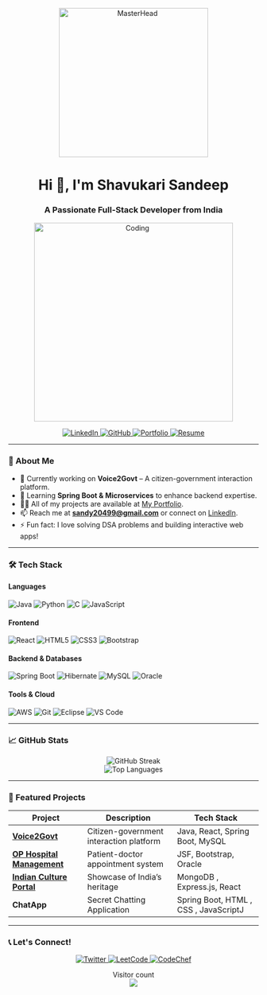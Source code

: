 <!-- MasterHead with Portfolio Link -->
<p align="center">
  <a href="https://sandeep-portfolio-six.vercel.app/" target="_blank">
    <img src="https://storage.googleapis.com/a1aa/image/zTnUQ3oGFTY6NVzNSGRMFInrGzTvhO9LvRxAoHLP7uQlZx3E.jpg" alt="MasterHead" width="300">
  </a>
</p>

<h1 align="center">Hi 👋, I'm Shavukari Sandeep</h1>
<h3 align="center">A Passionate Full-Stack Developer from India</h3>

<!-- Animated GIF with Portfolio Link -->
<p align="center">
  <a href="https://sandeep-portfolio-six.vercel.app/" target="_blank">
    <img alt="Coding" width="400" src="https://cdn.dribbble.com/users/1162077/screenshots/3848914/programmer.gif">
  </a>
</p>

<!-- Badges Section -->
<p align="center">
  <a href="https://linkedin.com/in/shavukari-sandeep" target="_blank">
    <img src="https://img.shields.io/badge/LinkedIn-0077B5?style=for-the-badge&logo=linkedin&logoColor=white" alt="LinkedIn">
  </a>
  <a href="https://github.com/sandeepshavukari" target="_blank">
    <img src="https://img.shields.io/badge/GitHub-100000?style=for-the-badge&logo=github&logoColor=white" alt="GitHub">
  </a>
  <a href="https://sandeep-portfolio-six.vercel.app/" target="_blank">
    <img src="https://img.shields.io/badge/Portfolio-FF5722?style=for-the-badge&logo=google-chrome&logoColor=white" alt="Portfolio">
  </a>
  <a href="https://1drv.ms/b/c/afa8f9abec30f20c/EXhL72f-O5tKpJcsQ8wPciABGzyO_IMo8A7W21s3r8yZGA?e=ZvPoIe" target="_blank">
    <img src="https://img.shields.io/badge/Resume-4285F4?style=for-the-badge&logo=adobe-acrobat-reader&logoColor=white" alt="Resume">
  </a>
</p>

---

### 🚀 About Me
- 🔭 Currently working on **Voice2Govt** – A citizen-government interaction platform.
- 🌱 Learning **Spring Boot & Microservices** to enhance backend expertise.
- 👨‍💻 All of my projects are available at [My Portfolio](https://sandeep-portfolio-six.vercel.app/).
- 📫 Reach me at **sandy20499@gmail.com** or connect on [LinkedIn](https://linkedin.com/in/shavukari-sandeep).
- ⚡ Fun fact: I love solving DSA problems and building interactive web apps!

---

### 🛠️ Tech Stack
#### **Languages**
![Java](https://img.shields.io/badge/Java-ED8B00?style=for-the-badge&logo=openjdk&logoColor=white)
![Python](https://img.shields.io/badge/Python-3776AB?style=for-the-badge&logo=python&logoColor=white)
![C](https://img.shields.io/badge/C-00599C?style=for-the-badge&logo=c&logoColor=white)
![JavaScript](https://img.shields.io/badge/JavaScript-F7DF1E?style=for-the-badge&logo=javascript&logoColor=black)

#### **Frontend**
![React](https://img.shields.io/badge/React-20232A?style=for-the-badge&logo=react&logoColor=61DAFB)
![HTML5](https://img.shields.io/badge/HTML5-E34F26?style=for-the-badge&logo=html5&logoColor=white)
![CSS3](https://img.shields.io/badge/CSS3-1572B6?style=for-the-badge&logo=css3&logoColor=white)
![Bootstrap](https://img.shields.io/badge/Bootstrap-563D7C?style=for-the-badge&logo=bootstrap&logoColor=white)

#### **Backend & Databases**
![Spring Boot](https://img.shields.io/badge/Spring_Boot-6DB33F?style=for-the-badge&logo=spring&logoColor=white)
![Hibernate](https://img.shields.io/badge/Hibernate-59666C?style=for-the-badge&logo=hibernate&logoColor=white)
![MySQL](https://img.shields.io/badge/MySQL-4479A1?style=for-the-badge&logo=mysql&logoColor=white)
![Oracle](https://img.shields.io/badge/Oracle-F80000?style=for-the-badge&logo=oracle&logoColor=white)

#### **Tools & Cloud**
![AWS](https://img.shields.io/badge/AWS-232F3E?style=for-the-badge&logo=amazon-aws&logoColor=white)
![Git](https://img.shields.io/badge/Git-F05032?style=for-the-badge&logo=git&logoColor=white)
![Eclipse](https://img.shields.io/badge/Eclipse-2C2255?style=for-the-badge&logo=eclipse&logoColor=white)
![VS Code](https://img.shields.io/badge/VS_Code-007ACC?style=for-the-badge&logo=visual-studio-code&logoColor=white)

---

### 📈 GitHub Stats
<p align="center">
  <img src="https://github-readme-streak-stats.herokuapp.com/?user=sandeepshavukari&theme=dark" alt="GitHub Streak">
  <br>
  <img src="https://github-readme-stats.vercel.app/api/top-langs/?username=sandeepshavukari&layout=compact&theme=radical" alt="Top Languages">
</p>

---

### 🌟 Featured Projects
| Project | Description | Tech Stack |
|---------|-------------|------------|
| **[Voice2Govt](https://github.com/sandeepshavukari/Voice2Govt-SpringBoot-React)** | Citizen-government interaction platform | Java, React, Spring Boot, MySQL |
| **[OP Hospital Management](https://github.com/sandeepshavukari/OPMS/tree/main)** | Patient-doctor appointment system | JSF, Bootstrap, Oracle |
| **[Indian Culture Portal](https://github.com/sandeepshavukari/Indian-Culture-Managemet-React-Website)** | Showcase of India’s heritage | MongoDB , Express.js, React |
| **ChatApp** | Secret Chatting Application | Spring Boot, HTML , CSS , JavaScriptJ |

---

### 📞 Let's Connect!
<p align="center">
  <a href="https://twitter.com/sandy20499" target="_blank">
    <img src="https://img.shields.io/badge/Twitter-1DA1F2?style=for-the-badge&logo=twitter&logoColor=white" alt="Twitter">
  </a>
  <a href="https://www.leetcode.com/sandy_20499" target="_blank">
    <img src="https://img.shields.io/badge/LeetCode-FFA116?style=for-the-badge&logo=leetcode&logoColor=white" alt="LeetCode">
  </a>
  <a href="https://www.codechef.com/users/sandy20499" target="_blank">
    <img src="https://img.shields.io/badge/CodeChef-5B4638?style=for-the-badge&logo=codechef&logoColor=white" alt="CodeChef">
  </a>
</p>

<p align="center"> 
  Visitor count<br>
  <img src="https://profile-counter.glitch.me/sandeepshavukari/count.svg" />
</p>
